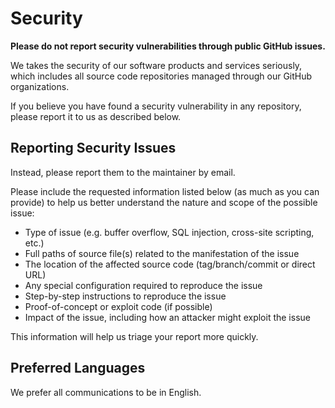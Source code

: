 # Security

**Please do not report security vulnerabilities through public GitHub issues.**

We takes the security of our software products and services seriously, which includes all source code repositories managed through our GitHub organizations.

If you believe you have found a security vulnerability in any repository, please report it to us as described below.

## Reporting Security Issues

Instead, please report them to the maintainer by email.

Please include the requested information listed below (as much as you can provide) to help us better understand the nature and scope of the possible issue:

- Type of issue (e.g. buffer overflow, SQL injection, cross-site scripting, etc.)
- Full paths of source file(s) related to the manifestation of the issue
- The location of the affected source code (tag/branch/commit or direct URL)
- Any special configuration required to reproduce the issue
- Step-by-step instructions to reproduce the issue
- Proof-of-concept or exploit code (if possible)
- Impact of the issue, including how an attacker might exploit the issue

This information will help us triage your report more quickly.

## Preferred Languages

We prefer all communications to be in English.
